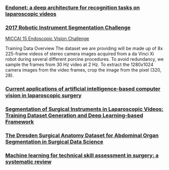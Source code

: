 ### [Endonet: a deep architecture for recognition tasks on laparoscopic videos](https://arxiv.org/pdf/1602.03012.pdf)

### [2017 Robotic Instrument Segmentation Challenge](https://arxiv.org/pdf/1902.06426.pdf)
[MICCAI 15 Endoscopic Vision Challenge](https://endovissub-instrument.grand-challenge.org/)

Training Data Overview
The dataset we are providing will be made up of 8x 225-frame videos of stereo camera images acquired from a da Vinci Xi robot during several different porcine procedures. To avoid redundancy, we sample the frames from 30 Hz video at 2 Hz. To extract the 1280x1024 camera images from the video frames, crop the image from the pixel (320, 28). 

### [Current applications of artiﬁcial intelligence-based computer vision in laparoscopic surgery](https://www.sciencedirect.com/science/article/pii/S2468900923000403)

### [Segmentation of Surgical Instruments in Laparoscopic Videos: Training Dataset Generation and Deep Learning-based Framework]()

### [The Dresden Surgical Anatomy Dataset for Abdominal Organ Segmentation in Surgical Data Science](https://www.researchgate.net/publication/367089089_The_Dresden_Surgical_Anatomy_Dataset_for_Abdominal_Organ_Segmentation_in_Surgical_Data_Science)

### [Machine learning for technical skill assessment in surgery: a systematic review](https://www.nature.com/articles/s41746-022-00566-0.pdf)

